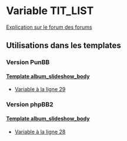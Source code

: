 # Variable TIT_LIST
[Explication sur le forum des forums](http://forum.forumactif.com/t294113-listing-des-variables#TIT_LIST)
## Utilisations dans les templates
### Version PunBB
#### [Template album_slideshow_body](punbb/album_slideshow_body.md)
* [Variable à la ligne 29](../punbb/album_slideshow_body.tpl#L29)
### Version phpBB2
#### [Template album_slideshow_body](subsilver/album_slideshow_body.md)
* [Variable à la ligne 28](../subsilver/album_slideshow_body.tpl#L28)
